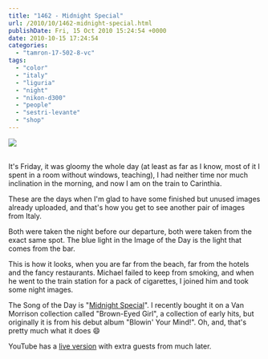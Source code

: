 ```yaml
---
title: "1462 - Midnight Special"
url: /2010/10/1462-midnight-special.html
publishDate: Fri, 15 Oct 2010 15:24:54 +0000
date: 2010-10-15 17:24:54
categories: 
  - "tamron-17-502-8-vc"
tags: 
  - "color"
  - "italy"
  - "liguria"
  - "night"
  - "nikon-d300"
  - "people"
  - "sestri-levante"
  - "shop"
---
```

<div class="container">
<div class="center"><a target="_blank" href="https://d25zfm9zpd7gm5.cloudfront.net/1200x1200/2010/20100625_221010_ps.jpg"><img src="https://d25zfm9zpd7gm5.cloudfront.net/0600x0600/2010/20100625_221010_ps.jpg" /></a></div>
</div>
<br />

It's Friday, it was gloomy the whole day (at least as far as I know, most of it I spent in a room without windows, teaching), I had neither time nor much inclination in the morning, and now I am on the train to Carinthia.

<a target="_blank" href="https://d25zfm9zpd7gm5.cloudfront.net/1200x1200/2010/20100625_220450_ps.jpg"><img style="margin: 0pt 0px 0pt 10px; float: right;" src="https://d25zfm9zpd7gm5.cloudfront.net/0150x0150/2010/20100625_220450_ps.jpg" alt="" border="0" /></a> These are the days when I'm glad to have some finished but unused images already uploaded, and that's how you get to see another pair of images from Italy. 

Both were taken the night before our departure, both were taken from the exact same spot. The blue light in the Image of the Day is the light that comes from the bar.

This is how it looks, when you are far from the beach, far from the hotels and the fancy restaurants. Michael failed to keep from smoking, and when he went to the train station for a pack of cigarettes, I joined him and took some night images.

 The Song of the Day is "<a target="_blank" href="http://www.lyricsmode.com/lyrics/v/van_morrison/midnight_special.html">Midnight Special</a>". I recently bought it on a Van Morrison collection called "Brown-Eyed Girl", a collection of early hits, but originally it is from his debut album "Blowin' Your Mind!". Oh, and, that's pretty much what it does 😄

YouTube has a <a target="_blank"  href="http://www.youtube.com/watch?v=IVvkmWKu5M8">live version</a> with extra guests from much later.

